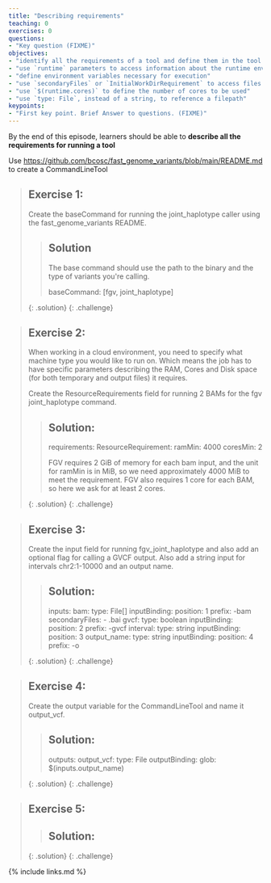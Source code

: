 ```yaml
---
title: "Describing requirements"
teaching: 0
exercises: 0
questions:
- "Key question (FIXME)"
objectives:
- "identify all the requirements of a tool and define them in the tool description"
- "use `runtime` parameters to access information about the runtime environment"
- "define environment variables necessary for execution"
- "use `secondaryFiles` or `InitialWorkDirRequirement` to access files in the same directory as another referenced file"
- "use `$(runtime.cores)` to define the number of cores to be used"
- "use `type: File`, instead of a string, to reference a filepath"
keypoints:
- "First key point. Brief Answer to questions. (FIXME)"
---
```

By the end of this episode,
learners should be able to
__describe all the requirements for running a tool__

Use https://github.com/bcosc/fast_genome_variants/blob/main/README.md to create a CommandLineTool

> ## Exercise 1:
>
> Create the baseCommand for running the joint_haplotype caller using the fast_genome_variants README.
>
> > ## Solution
> > The base command should use the path to the binary and the type of variants you're calling.
> > 
> >  baseCommand: [fgv, joint_haplotype]
> > 
> {: .solution}
{: .challenge}

> ## Exercise 2:
> 
> When working in a cloud environment, you need to specify what machine type you would like to run on. Which means the job has to have specific parameters describing the RAM, Cores and Disk space (for both temporary and output files) it requires.
>
> Create the ResourceRequirements field for running 2 BAMs for the fgv joint_haplotype command.
>
> > ## Solution:
> >
> > requirements:
> >   ResourceRequirement:
> >     ramMin: 4000
> >     coresMin: 2
> > 
> > FGV requires 2 GiB of memory for each bam input, and the unit for ramMin is in MiB, so we need approximately 4000 MiB to meet the requirement. FGV also requires 1 core for each BAM, so here we ask for at least 2 cores.
> >
> {: .solution}
{: .challenge}

> ## Exercise 3:
>
> Create the input field for running fgv_joint_haplotype and also add an optional flag for calling a GVCF output. Also add a string input for intervals chr2:1-10000 and an output name.
>
> > ## Solution:
> >
> > inputs:
> >   bam:
> >     type: File[]
> >     inputBinding:
> >       position: 1
> >       prefix: -bam
> >     secondaryFiles:
> >       - .bai
> >   gvcf:
> >     type: boolean
> >     inputBinding:
> >       position: 2
> >       prefix: -gvcf
> >   interval:
> >     type: string
> >     inputBinding:
> >       position: 3
> >   output_name:
> >     type: string
> >     inputBinding:
> >       position: 4
> >       prefix: -o
> > 
> {: .solution}
{: .challenge}

> ## Exercise 4:
> 
> Create the output variable for the CommandLineTool and name it output_vcf.
>
> > ## Solution:
> >
> > outputs:
> >   output_vcf:
> >     type: File
> >     outputBinding:
> >       glob: $(inputs.output_name)
> >
> {: .solution}
{: .challenge}

> ## Exercise 5:
>
>
>
> > ## Solution:
> >
> > 
> {: .solution}
{: .challenge}


{% include links.md %}
